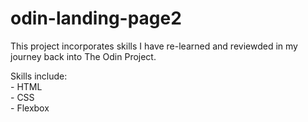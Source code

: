 # odin-landing-page2

This project incorporates skills I have re-learned and reviewded in my journey back into The Odin Project.

Skills include: <br>
    - HTML<br>
    - CSS<br>
    - Flexbox
